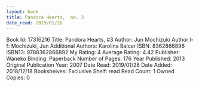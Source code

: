 ```yaml
---
layout: book
title: Pandora Hearts,  no. 3
date_read: 2019/01/28
---
```


Book Id: 17316216
Title: Pandora Hearts, #3
Author: Jun Mochizuki
Author l-f: Mochizuki, Jun
Additional Authors: Karolina Balcer
ISBN: 8362866896
ISBN13: 9788362866892
My Rating: 4
Average Rating: 4.42
Publisher: Waneko
Binding: Paperback
Number of Pages: 176
Year Published: 2013
Original Publication Year: 2007
Date Read: 2019/01/28
Date Added: 2018/12/18
Bookshelves: 
Exclusive Shelf: read
Read Count: 1
Owned Copies: 0

